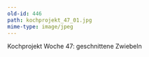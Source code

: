 ```yaml
---
old-id: 446
path: kochprojekt_47_01.jpg
mime-type: image/jpeg
---
```

Kochprojekt Woche 47:
geschnittene Zwiebeln
